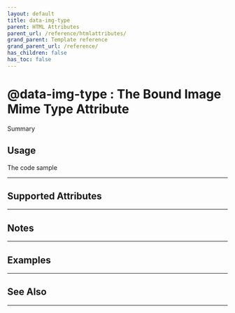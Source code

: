 ```yaml
---
layout: default
title: data-img-type
parent: HTML Attributes
parent_url: /reference/htmlattributes/
grand_parent: Template reference
grand_parent_url: /reference/
has_children: false
has_toc: false
---
```


# @data-img-type : The Bound Image Mime Type Attribute

Summary

## Usage

 The code sample

---

## Supported Attributes


---

## Notes


---

## Examples


---


## See Also


---

